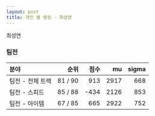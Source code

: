 ```yaml
---
layout: post
title: 개인 별 랭킹 - 최성연
---
```


최성연


### 팀전

| 분야 | 순위 | 점수 | mu | sigma |
|:---|---:|---:|---:|---:|
| 팀전 - 전체 트랙 | 81 / 90 | 913 | 2917 | 668 |
| 팀전 - 스피드 | 85 / 88 | -434 | 2126 | 853 |
| 팀전 - 아이템 | 67 / 85 | 665 | 2922 | 752 |
